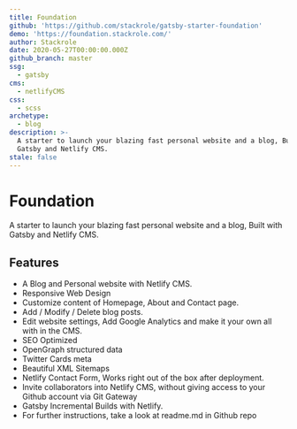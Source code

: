 ```yaml
---
title: Foundation
github: 'https://github.com/stackrole/gatsby-starter-foundation'
demo: 'https://foundation.stackrole.com/'
author: Stackrole
date: 2020-05-27T00:00:00.000Z
github_branch: master
ssg:
  - gatsby
cms:
  - netlifyCMS
css:
  - scss
archetype:
  - blog
description: >-
  A starter to launch your blazing fast personal website and a blog, Built with
  Gatsby and Netlify CMS.
stale: false
---
```


# Foundation
A starter to launch your blazing fast personal website and a blog, Built with Gatsby and Netlify CMS.

## Features
- A Blog and Personal website with Netlify CMS.
- Responsive Web Design
- Customize content of Homepage, About and Contact page.
- Add / Modify / Delete blog posts.
- Edit website settings, Add Google Analytics and make it your own all with in the CMS.
- SEO Optimized
- OpenGraph structured data
- Twitter Cards meta
- Beautiful XML Sitemaps
- Netlify Contact Form, Works right out of the box after deployment.
- Invite collaborators into Netlify CMS, without giving access to your Github account via Git Gateway
- Gatsby Incremental Builds with Netlify.
- For further instructions, take a look at readme.md in Github repo
